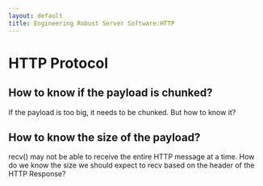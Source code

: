 ```yaml
---
layout: default
title: Engineering Robust Server Software:HTTP
---
```

# HTTP Protocol
## How to know if the payload is chunked?
If the payload is too big, it needs to be chunked. But how to know it?

## How to know the size of the payload?
recv() may not be able to receive the entire HTTP message at a time. How do we know the size we should expect to recv based on the header of the HTTP Response?


